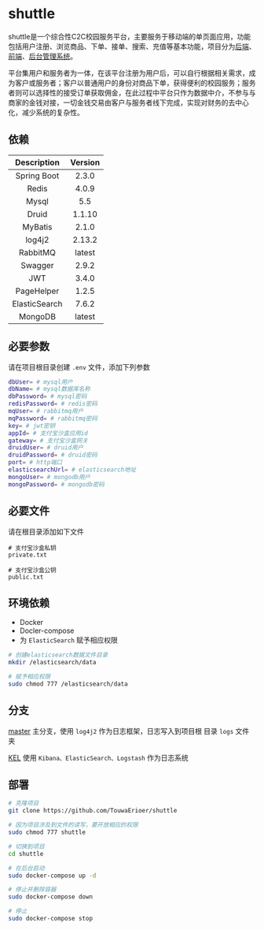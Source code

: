 # shuttle

shuttle是一个综合性C2C校园服务平台，主要服务于移动端的单页面应用，功能包括用户注册、浏览商品、下单、接单、搜索、充值等基本功能，项目分为[后端](https://github.com/TouwaErioer/shuttle-interconnected)、[前端](https://github.com/TouwaErioer/shuttle-interconnected-web)、[后台管理系统](https://github.com/TouwaErioer/shuttle-interconnected-admin)。   

平台集用户和服务者为一体，在该平台注册为用户后，可以自行根据相关需求，成为客户或服务者；客户以普通用户的身份对商品下单，获得便利的校园服务；服务者则可以选择性的接受订单获取佣金，在此过程中平台只作为数据中介，不参与与商家的金钱对接，一切金钱交易由客户与服务者线下完成，实现对财务的去中心化，减少系统的复杂性。

## 依赖

| Description | Version|
|  :----: | :----: |
| Spring Boot | 2.3.0 |
| Redis | 4.0.9 |
| Mysql | 5.5 |
| Druid | 1.1.10 |
| MyBatis | 2.1.0 |
| log4j2 | 2.13.2 |
| RabbitMQ | latest |
| Swagger | 2.9.2 |
| JWT | 3.4.0 |
| PageHelper | 1.2.5 |
| ElasticSearch | 7.6.2 |
| MongoDB | latest |

## 必要参数

请在项目根目录创建 `.env` 文件，添加下列参数

```sh
dbUser= # mysql用户
dbName= # mysql数据库名称
dbPassword= # mysql密码
redisPassword= # redis密码
mqUser= # rabbitmq用户
mqPassword= # rabbitmq密码
key= # jwt密钥
appId= # 支付宝沙盒应用id
gateway= # 支付宝沙盒网关
druidUser= # druid用户
druidPassword= # druid密码
port= # http端口
elasticsearchUrl= # elasticsearch地址
mongoUser= # mongodb用户
mongoPassword= # mongodb密码
```

## 必要文件

请在根目录添加如下文件

```
# 支付宝沙盒私钥
private.txt

# 支付宝沙盒公钥
public.txt
```

## 环境依赖

* Docker
* Docler-compose
* 为 `ElasticSearch` 赋予相应权限

```sh
# 创建elasticsearch数据文件目录
mkdir /elasticsearch/data

# 赋予相应权限
sudo chmod 777 /elasticsearch/data
```

## 分支

[master](https://github.com/TouwaErioer/shuttle) 主分支，使用 `log4j2` 作为日志框架，日志写入到项目根 目录 `logs` 文件夹

[KEL](https://github.com/TouwaErioer/shuttle) 使用 `Kibana、ElasticSearch、Logstash` 作为日志系统

## 部署

```sh
# 克隆项目
git clone https://github.com/TouwaErioer/shuttle

# 因为项目涉及到文件的读写，要开放相应的权限
sudo chmod 777 shuttle

# 切换到项目
cd shuttle

# 在后台启动
sudo docker-compose up -d

# 停止并删除容器
sudo docker-compose down

# 停止
sudo docker-compose stop
```

